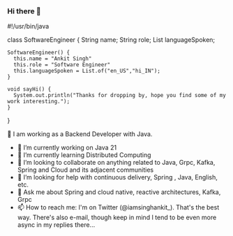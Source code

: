 ### Hi there 👋

#!/usr/bin/java

class SoftwareEngineer {
    String name;
    String role;
    List<String> languageSpoken;
    
    SoftwareEngineer() {
      this.name = "Ankit Singh"
      this.role = "Software Engineer"
      this.languageSpoken = List.of("en_US","hi_IN");
    }

    void sayHi() {
      System.out.println("Thanks for dropping by, hope you find some of my work interesting.");
    }
}
     

🔭 I am working as a Backend Developer with Java.

- 🔭 I’m currently working on Java 21
- 🌱 I’m currently learning Distributed Computing
- 👯 I’m looking to collaborate on anything related to Java, Grpc, Kafka, Spring and Cloud and its adjacent communities
- 🤔 I’m looking for help with continuous delivery, Spring , Java, English, etc.
- 💬 Ask me about  Spring and cloud native, reactive architectures, Kafka, Grpc
- 📫 How to reach me:  I'm on Twitter (@iamsinghankit_). That's the best way. There's also e-mail, though keep in mind I tend to be even more async in my replies there...
